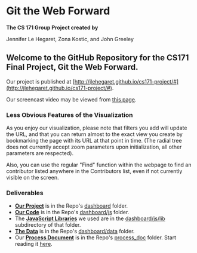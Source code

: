 # Git the Web Forward

**The CS 171 Group Project created by**

Jennifer Le Hegaret, Zona Kostic, and John Greeley

## Welcome to the GitHub Repository for the CS171 Final Project, Git the Web Forward.

Our project is published at [http://jlehegaret.github.io/cs171-project/#](http://jlehegaret.github.io/cs171-project/#).

Our screencast video may be viewed from [this page](http://jlehegaret.github.io/cs171-project/screencastPage.html).

### Less Obvious Features of the Visualization

As you enjoy our visualization, please note that filters you add will update the URL, and that you can return almost to the exact view you create by bookmarking the page with its URL at that point in time.  (The radial tree does not currently accept zoom parameters upon initialization, all other parameters are respected).

Also, you can use the regular "Find" function within the webpage to find an contributor listed anywhere in the Contributors list, even if not currently visible on the screen.

### Deliverables

* **[Our Project](https://github.com/jlehegaret/cs171-project/tree/master/dashboard)** is in the Repo's [dashboard](https://github.com/jlehegaret/cs171-project/tree/master/dashboard) folder.
* **[Our Code](https://github.com/jlehegaret/cs171-project/tree/master/dashboard/js)** is in the Repo's [dashboard/js](https://github.com/jlehegaret/cs171-project/tree/master/dashboard/js) folder.
* The **[JavaScript Libraries](https://github.com/jlehegaret/cs171-project/tree/master/dashboard/js/lib)** we used are in the [dashboard/js/lib](https://github.com/jlehegaret/cs171-project/tree/master/dashboard/js/lib) subdirectory of that folder.
* **[The Data](https://github.com/jlehegaret/cs171-project/tree/master/dashboard/data)** is in the Repo's [dashboard/data](https://github.com/jlehegaret/cs171-project/tree/master/dashboard/data) folder.
* Our **[Process Document](https://github.com/jlehegaret/cs171-project/blob/master/process_doc/toc.md)** is in the Repo's [process_doc](https://github.com/jlehegaret/cs171-project/tree/master/process_doc) folder.  Start reading it [here](https://github.com/jlehegaret/cs171-project/blob/master/process_doc/toc.md).
